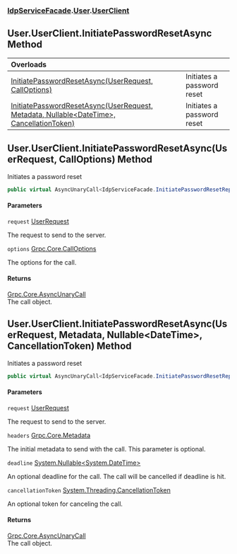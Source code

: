 ### [IdpServiceFacade](../../index.md 'IdpServiceFacade').[User](../index.md 'IdpServiceFacade\.User').[UserClient](index.md 'IdpServiceFacade\.User\.UserClient')

## User\.UserClient\.InitiatePasswordResetAsync Method

| Overloads | |
| :--- | :--- |
| [InitiatePasswordResetAsync\(UserRequest, CallOptions\)](InitiatePasswordResetAsync.md#IdpServiceFacade.User.UserClient.InitiatePasswordResetAsync(IdpServiceFacade.UserRequest,CallOptions) 'IdpServiceFacade\.User\.UserClient\.InitiatePasswordResetAsync\(IdpServiceFacade\.UserRequest, CallOptions\)') | Initiates a password reset |
| [InitiatePasswordResetAsync\(UserRequest, Metadata, Nullable&lt;DateTime&gt;, CancellationToken\)](InitiatePasswordResetAsync.md#IdpServiceFacade.User.UserClient.InitiatePasswordResetAsync(IdpServiceFacade.UserRequest,Metadata,System.Nullable_System.DateTime_,System.Threading.CancellationToken) 'IdpServiceFacade\.User\.UserClient\.InitiatePasswordResetAsync\(IdpServiceFacade\.UserRequest, Metadata, System\.Nullable\<System\.DateTime\>, System\.Threading\.CancellationToken\)') | Initiates a password reset |

<a name='IdpServiceFacade.User.UserClient.InitiatePasswordResetAsync(IdpServiceFacade.UserRequest,CallOptions)'></a>

## User\.UserClient\.InitiatePasswordResetAsync\(UserRequest, CallOptions\) Method

Initiates a password reset

```csharp
public virtual AsyncUnaryCall<IdpServiceFacade.InitiatePasswordResetReply> InitiatePasswordResetAsync(IdpServiceFacade.UserRequest request, CallOptions options);
```
#### Parameters

<a name='IdpServiceFacade.User.UserClient.InitiatePasswordResetAsync(IdpServiceFacade.UserRequest,CallOptions).request'></a>

`request` [UserRequest](../../UserRequest/index.md 'IdpServiceFacade\.UserRequest')

The request to send to the server\.

<a name='IdpServiceFacade.User.UserClient.InitiatePasswordResetAsync(IdpServiceFacade.UserRequest,CallOptions).options'></a>

`options` [Grpc\.Core\.CallOptions](https://learn.microsoft.com/en-us/dotnet/api/grpc.core.calloptions 'Grpc\.Core\.CallOptions')

The options for the call\.

#### Returns
[Grpc\.Core\.AsyncUnaryCall](https://learn.microsoft.com/en-us/dotnet/api/grpc.core.asyncunarycall 'Grpc\.Core\.AsyncUnaryCall')  
The call object\.

<a name='IdpServiceFacade.User.UserClient.InitiatePasswordResetAsync(IdpServiceFacade.UserRequest,Metadata,System.Nullable_System.DateTime_,System.Threading.CancellationToken)'></a>

## User\.UserClient\.InitiatePasswordResetAsync\(UserRequest, Metadata, Nullable\<DateTime\>, CancellationToken\) Method

Initiates a password reset

```csharp
public virtual AsyncUnaryCall<IdpServiceFacade.InitiatePasswordResetReply> InitiatePasswordResetAsync(IdpServiceFacade.UserRequest request, Metadata headers=null, System.Nullable<System.DateTime> deadline=null, System.Threading.CancellationToken cancellationToken=default(System.Threading.CancellationToken));
```
#### Parameters

<a name='IdpServiceFacade.User.UserClient.InitiatePasswordResetAsync(IdpServiceFacade.UserRequest,Metadata,System.Nullable_System.DateTime_,System.Threading.CancellationToken).request'></a>

`request` [UserRequest](../../UserRequest/index.md 'IdpServiceFacade\.UserRequest')

The request to send to the server\.

<a name='IdpServiceFacade.User.UserClient.InitiatePasswordResetAsync(IdpServiceFacade.UserRequest,Metadata,System.Nullable_System.DateTime_,System.Threading.CancellationToken).headers'></a>

`headers` [Grpc\.Core\.Metadata](https://learn.microsoft.com/en-us/dotnet/api/grpc.core.metadata 'Grpc\.Core\.Metadata')

The initial metadata to send with the call\. This parameter is optional\.

<a name='IdpServiceFacade.User.UserClient.InitiatePasswordResetAsync(IdpServiceFacade.UserRequest,Metadata,System.Nullable_System.DateTime_,System.Threading.CancellationToken).deadline'></a>

`deadline` [System\.Nullable&lt;](https://learn.microsoft.com/en-us/dotnet/api/system.nullable-1 'System\.Nullable\`1')[System\.DateTime](https://learn.microsoft.com/en-us/dotnet/api/system.datetime 'System\.DateTime')[&gt;](https://learn.microsoft.com/en-us/dotnet/api/system.nullable-1 'System\.Nullable\`1')

An optional deadline for the call\. The call will be cancelled if deadline is hit\.

<a name='IdpServiceFacade.User.UserClient.InitiatePasswordResetAsync(IdpServiceFacade.UserRequest,Metadata,System.Nullable_System.DateTime_,System.Threading.CancellationToken).cancellationToken'></a>

`cancellationToken` [System\.Threading\.CancellationToken](https://learn.microsoft.com/en-us/dotnet/api/system.threading.cancellationtoken 'System\.Threading\.CancellationToken')

An optional token for canceling the call\.

#### Returns
[Grpc\.Core\.AsyncUnaryCall](https://learn.microsoft.com/en-us/dotnet/api/grpc.core.asyncunarycall 'Grpc\.Core\.AsyncUnaryCall')  
The call object\.